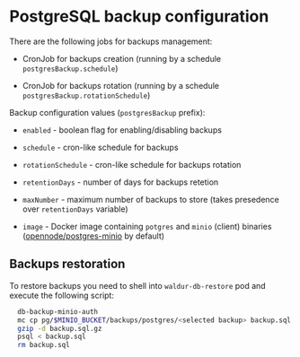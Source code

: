 # PostgreSQL backup configuration

There are the following jobs for backups management:

- CronJob for backups creation (running by a schedule `postgresBackup.schedule`)

- CronJob for backups rotation (running by a schedule `postgresBackup.rotationSchedule`)

Backup configuration values (`postgresBackup` prefix):

- `enabled` - boolean flag for enabling/disabling backups

- `schedule` - cron-like schedule for backups

- `rotationSchedule` - cron-like schedule for backups rotation

- `retentionDays` - number of days for backups retetion

- `maxNumber` - maximum number of backups to store
  (takes presedence over `retentionDays` variable)

- `image` - Docker image containing `potgres` and `minio` (client) binaries
  ([opennode/postgres-minio](https://hub.docker.com/r/opennode/postgres-minio)
  by default)

## Backups restoration

To restore backups you need to shell into `waldur-db-restore`
pod and execute the following script:

```bash
  db-backup-minio-auth
  mc cp pg/$MINIO_BUCKET/backups/postgres/<selected backup> backup.sql.gz
  gzip -d backup.sql.gz
  psql < backup.sql
  rm backup.sql
```
